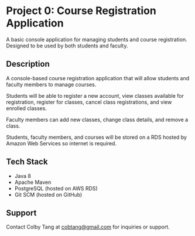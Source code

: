 # Project 0: Course Registration Application
A basic console application for managing students and course registration. Designed to be used by both students and faculty.

## Description
A console-based course registration application that will allow students and faculty members to manage courses.

Students will be able to register a new account, view classes available for registration, register for classes, cancel class registrations, and view enrolled classes.

Faculty members can add new classes, change class details, and remove a class.

Students, faculty members, and courses will be stored on a RDS hosted by Amazon Web Services so internet is required.

## Tech Stack
- Java 8
- Apache Maven
- PostgreSQL (hosted on AWS RDS)
- Git SCM (hosted on GitHub)

## Support
Contact Colby Tang at cobtang@gmail.com for inquiries or support.
